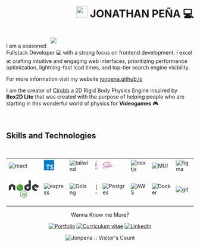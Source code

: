 <div align="right">

# <img src="https://raw.githubusercontent.com/MartinHeinz/MartinHeinz/master/wave.gif" width="30px" height="30px"> JONATHAN PEÑA 💻 

</div>

<br />

<img width="385" height="auto" align="right" src="/animation.gif">

I am a seasoned Fullstack Developer 💻 with a strong focus on frontend development. I excel at crafting intuitive and engaging web interfaces, prioritizing performance optimization, lightning-fast load times, and top-tier search engine visibility.

For more information visit my website <a href="https://jonpena.github.io" target="_blank" rel="noopener">jonpena.github.io</a>

I am the creator of <a href="https://github.com/jonpena/Cirobb" target="_blank" rel="noopener">Cirobb</a> a 2D Rigid Body Physics Engine inspired by **Box2D Lite** that was created with the purpose of helping people who are starting 
in this wonderful world of physics for **Videogames** 🎮

<br />

## Skills and Technologies

<br />

<table align="center">
    <tr>
        <td><img src="https://react.dev/images/brand/logo_dark.svg" alt="react" width="32" height="32"/></td>
        <td><img src="https://raw.githubusercontent.com/devicons/devicon/master/icons/typescript/typescript-original.svg" alt="typescript" width="28" height="28"/> </td>
        <td><img src="https://upload.wikimedia.org/wikipedia/commons/thumb/d/d5/Tailwind_CSS_Logo.svg/32px-Tailwind_CSS_Logo.svg.png" alt="tailwind"/></td>
        <td><img src="https://raw.githubusercontent.com/devicons/devicon/master/icons/redux/redux-original.svg" alt="redux" width="32" height="24"/> </td> 
        <td><img src="https://raw.githubusercontent.com/devicons/devicon/master/icons/sass/sass-original.svg" alt="sass" width="32" height="24"/></td>
        <td><img src="https://cdn3.emoji.gg/emojis/9549-nextjs.png" alt="nextjs" width="32"/></td>
        <td><img src="https://v4.mui.com/static/logo.png" alt="MUI" width="25" height="25"/></td>
        <td><img src="https://www.vectorlogo.zone/logos/figma/figma-icon.svg" alt="figma" width="28" height="28"/></td> 
    </tr>
    <tr>
        <td><img src="https://raw.githubusercontent.com/devicons/devicon/master/icons/nodejs/nodejs-original-wordmark.svg" alt="nodejs"/></td> 
        <td><img src="https://cdn.icon-icons.com/icons2/2667/PNG/32/folder_express_icon_161294.png" alt="express"/></td> 
        <td><img src="https://cdn.icon-icons.com/icons2/2699/PNG/32/golang_logo_icon_171073.png" alt="Golang"/></td> 
        <td><img src="https://raw.githubusercontent.com/devicons/devicon/master/icons/mongodb/mongodb-original-wordmark.svg" alt="mongodb" width="32" height="32"/></td> 
        <td><img src="https://upload.wikimedia.org/wikipedia/commons/thumb/2/29/Postgresql_elephant.svg/32px-Postgresql_elephant.svg.png" alt="Postgres"/></td> 
        <td><img src="https://cdn.icon-icons.com/icons2/2407/PNG/32/aws_icon_146074.png" alt="AWS"/></td> 
        <td><img src="https://cdn.icon-icons.com/icons2/2407/PNG/32/docker_icon_146192.png" alt="Docker"/></td> 
        <td><img src="https://www.vectorlogo.zone/logos/git-scm/git-scm-icon.svg" alt="git" width="32" height="32"/></td> 
    </tr>
</table>
    
<p align="center">Wanna Know me More?</p>

<p align="center">
 
<a href="https://jonpena.github.io/" target="_blank">
<img src="https://img.shields.io/badge/Portfolio-blue?style=for-the-badge&logo=html5&logoColor=orange" alt="Portfolio" /></a> 

<a href="https://jonpena.github.io/CV.pdf" target="_blank">
<img src="https://img.shields.io/badge/curriculum-007EC6?logo=readdotcv&style=for-the-badge" alt="Curriculum vitae" /></a>  

<a href="https://www.linkedin.com/in/jonpeña" target="_blank">
<img src="https://img.shields.io/badge/LinkedIn-0077B5?style=for-the-badge&logo=linkedin&logoColor=white" alt="LinkedIn"/></a>
    
<p align="center"><img src="https://visitor-badge.laobi.icu/badge?page_id=jonpena.jonpena" alt="Jonpena :: Visitor's Count" /></p>
    
</p>
